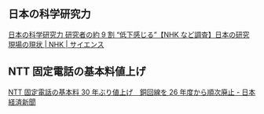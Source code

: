 ## 日本の科学研究力

[日本の科学研究力 研究者の約 9 割 “低下感じる”【NHK など調査】日本の研究現場の現状 | NHK | サイエンス](https://www3.nhk.or.jp/news/html/20250930/k10014936251000.html)

## NTT 固定電話の基本料値上げ

[NTT 固定電話の基本料 30 年ぶり値上げ　銅回線を 26 年度から順次廃止 - 日本経済新聞](https://www.nikkei.com/article/DGXZQOUC0380F0T00C25A9000000/)
